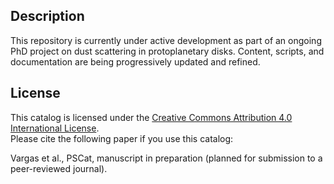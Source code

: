 ## Description
This repository is currently under active development as part of an ongoing PhD project on dust scattering in protoplanetary disks.
Content, scripts, and documentation are being progressively updated and refined.

## License

This catalog is licensed under the [Creative Commons Attribution 4.0 International License](https://creativecommons.org/licenses/by/4.0/).  
Please cite the following paper if you use this catalog:

Vargas et al., PSCat, manuscript in preparation (planned for submission to a peer-reviewed journal).

